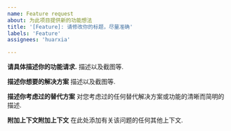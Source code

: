 ```yaml
---
name: Feature request
about: 为此项目提供新的功能想法
title: '[Feature]: 请修改你的标题，尽量准确'
labels: 'Feature'
assignees: 'huarxia'

---
```


**请具体描述你的功能请求.**
描述以及截图等.

**描述你想要的解决方案**
描述以及截图等.

**描述你考虑过的替代方案**
对您考虑过的任何替代解决方案或功能的清晰而简明的描述.

**附加上下文附加上下文**
在此处添加有关该问题的任何其他上下文.
